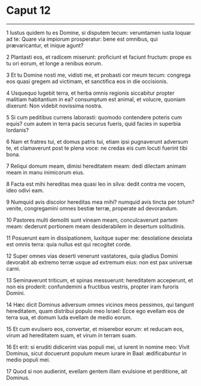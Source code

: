 # Caput 12

***

1 Iustus quidem tu es Domine, si disputem tecum: verumtamen iusta loquar ad te: Quare via impiorum prosperatur: bene est omnibus, qui prævaricantur, et inique agunt?

2 Plantasti eos, et radicem miserunt: proficiunt et faciunt fructum: prope es tu ori eorum, et longe a renibus eorum.

3 Et tu Domine nosti me, vidisti me, et probasti cor meum tecum: congrega eos quasi gregem ad victimam, et sanctifica eos in die occisionis.

4 Usquequo lugebit terra, et herba omnis regionis siccabitur propter malitiam habitantium in ea? consumptum est animal, et volucre, quoniam dixerunt: Non videbit novissima nostra.

5 Si cum peditibus currens laborasti: quomodo contendere poteris cum equis? cum autem in terra pacis securus fueris, quid facies in superbia Iordanis?

6 Nam et fratres tui, et domus patris tui, etiam ipsi pugnaverunt adversum te, et clamaverunt post te plena voce: ne credas eis cum locuti fuerint tibi bona.

7 Reliqui domum meam, dimisi hereditatem meam: dedi dilectam animam meam in manu inimicorum eius.

8 Facta est mihi hereditas mea quasi leo in silva: dedit contra me vocem, ideo odivi eam.

9 Numquid avis discolor hereditas mea mihi? numquid avis tincta per totum? venite, congregamini omnes bestiæ terræ, properate ad devorandum.

10 Pastores multi demoliti sunt vineam meam, conculcaverunt partem meam: dederunt portionem meam desiderabilem in desertum solitudinis.

11 Posuerunt eam in dissipationem, luxitque super me: desolatione desolata est omnis terra: quia nullus est qui recogitet corde.

12 Super omnes vias deserti venerunt vastatores, quia gladius Domini devorabit ab extremo terræ usque ad extremum eius: non est pax universæ carni.

13 Seminaverunt triticum, et spinas messuerunt: hereditatem acceperunt, et non eis proderit: confundemini a fructibus vestris, propter iram furoris Domini.

14 Hæc dicit Dominus adversum omnes vicinos meos pessimos, qui tangunt hereditatem, quam distribui populo meo Israel: Ecce ego evellam eos de terra sua, et domum Iuda evellam de medio eorum.

15 Et cum evulsero eos, convertar, et miserebor eorum: et reducam eos, virum ad hereditatem suam, et virum in terram suam.

16 Et erit: si eruditi didicerint vias populi mei, ut iurent in nomine meo: Vivit Dominus, sicut docuerunt populum meum iurare in Baal: ædificabuntur in medio populi mei.

17 Quod si non audierint, evellam gentem illam evulsione et perditione, ait Dominus.

